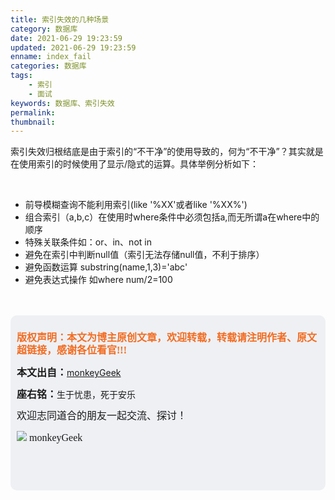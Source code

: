 ```yaml
---
title: 索引失效的几种场景
category: 数据库
date: 2021-06-29 19:23:59
updated: 2021-06-29 19:23:59
enname: index_fail
categories: 数据库
tags:
	- 索引
	- 面试
keywords: 数据库、索引失效
permalink:
thumbnail:
---
```


索引失效归根结底是由于索引的“不干净”的使用导致的，何为“不干净”？其实就是在使用索引的时候使用了显示/隐式的运算。<!--more-->具体举例分析如下：

</br>

- 前导模糊查询不能利用索引(like '%XX'或者like '%XX%')
- 组合索引（a,b,c）在使用时where条件中必须包括a,而无所谓a在where中的顺序
- 特殊关联条件如：or、in、not in
- 避免在索引中判断null值（索引无法存储null值，不利于排序）
- 避免函数运算 substring(name,1,3)='abc'
- 避免表达式操作 如where num/2=100







</br>

</br>

<script>
var _hmt = _hmt || [];
(function() {
  var hm = document.createElement("script");
  hm.src = "https://hm.baidu.com/hm.js?2f798e6b269c8a40f12bef25d7f1876d";
  var s = document.getElementsByTagName("script")[0]; 
  s.parentNode.insertBefore(hm, s);
})();
</script>

<div style="height:260px; background-color:rgb(238,240,244); padding:10px;border-radius:10px;">
    <p style="color:#f36c21;font:bold 16px/20px 'kaiTi';">
      版权声明：本文为博主原创文章，欢迎转载，转载请注明作者、原文超链接，感谢各位看官!!!
    </p>
    <p>
      <span style="font:bold 16px/20px 'kaiTi';">本文出自：</span><a href="https://monkeyGeek369.github.io">monkeyGeek</a> 
    </p>
    <p>
      <span style="font:bold 16px/20px 'kaiTi';">座右铭：</span><span>生于忧患，死于安乐</span> 
    </p>
    <p>
      <span style="font:16px/20px 'kaiTi';">欢迎志同道合的朋友一起交流、探讨！</span> 
    </p>
    <img style="height:auto; width:auto;flot:left;" src="../../../../image/monkey64.png" /><span style="font:16px/20px 'kaiTi';flot:left;">   monkeyGeek</span>


